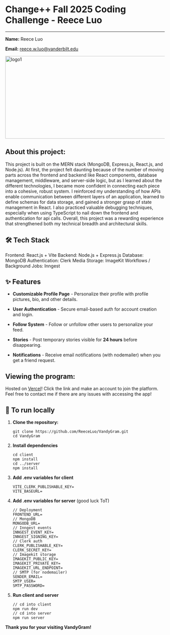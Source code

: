 # Change++ Fall 2025 Coding Challenge - Reece Luo
---

**Name:** Reece Luo

**Email:** reece.w.luo@vanderbilt.edu

<img width="961" height="260" alt="logo1" src="https://github.com/user-attachments/assets/3cdfd606-e6f5-4259-bf91-a460ce34b7aa" />

## About this project:
This project is built on the MERN stack (MongoDB, Express.js, React.js, and Node.js). At first, the project felt daunting because of the number of moving parts across the frontend and backend like React components, database management, middleware, and server-side logic, but as I learned about the different technologies, I became more confident in connecting each piece into a cohesive, robust system. I reinforced my understanding of how APIs enable communication between different layers of an application, learned to define schemas for data storage, and gained a stronger grasp of state management in React. I also practiced valuable debugging techniques, especially when using TypeScript to nail down the frontend and authentication for api calls. Overall, this project was a rewarding experience that strengthened both my technical breadth and architectural skills.

## 🛠️ Tech Stack
Frontend: React.js + Vite
Backend: Node.js + Express.js
Database: MongoDB
Authentication: Clerk
Media Storage: ImageKit
Workflows / Background Jobs: Inngest

## ✨ Features  
- **Customizable Profile Page** - Personalize their profile with profile pictures, bio, and other details.

- **User Authentication** - Secure email-based auth for account creation and login.  

- **Follow System** - Follow or unfollow other users to personalize your feed.  

- **Stories** - Post temporary stories visible for **24 hours** before disappearing.  

- **Notifications** - Receive email notifications (with nodemailer) when you get a friend request.  


## Viewing the program:
Hosted on [Vercel](https://vandy-gram-deployment.vercel.app/)! Click the link and make an account to join the platform. Feel free to contact me if there are any issues with accessing the app!


## 🚀 To run locally
1. **Clone the repository:**
   ```
   git clone https://github.com/ReeceLuo/VandyGram.git
   cd VandyGram
   ```
2. **Install dependencies**
   ```
   cd client
   npm install
   cd ../server
   npm install
   ```
3. **Add .env variables for client**
   ```
   VITE_CLERK_PUBLISHABLE_KEY=
   VITE_BASEURL=
   ```
4. **Add .env variables for server** (good luck ToT)
   ```
   // Deployment
   FRONTEND_URL=
   // MongoDB
   MONGODB_URL=
   // Inngest events
   INNGEST_EVENT_KEY=
   INNGEST_SIGNING_KEY=
   // Clerk auth
   CLERK_PUBLISHABLE_KEY=
   CLERK_SECRET_KEY=
   // Imagekit storage
   IMAGEKIT_PUBLIC_KEY=
   IMAGEKIT_PRIVATE_KEY=
   IMAGEKIT_URL_ENDPOINT=
   // SMTP (for nodemailer)
   SENDER_EMAIL=
   SMTP_USER=
   SMTP_PASSWORD=
   ```
5. **Run client and server**
   ```
   // cd into client
   npm run dev
   // cd into server
   npm run server
   ```
  
**Thank you for your visiting VandyGram!**
